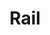 ---
pid: CH978
title: Rail
location_transcription: Washington Square
zipcode: '19707'
outside_phl: 'Hockessin DE '
neighborhood: 
age: '19'
age_range: 13-19
instagram: 
image_file_name: CH_978.jpg
proposal_transcription: Celebration of public transportation in the City of Philly.
  So many people utilize it, and society would markedly transmute w/out it !
topic: Philadelphia
topic_summary: '0'
type: Other No Form
keywords_other: SEPTA
credit: Brandon
image_labels: SEPTA
twitter: 
facebook: 
permalink: "/monuments/ch978/"
layout: item-page
---